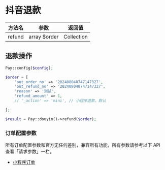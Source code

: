 # 抖音退款

|  方法名   |      参数      |    返回值     |
|:------:|:------------:|:----------:|
| refund | array $order | Collection |

## 退款操作

```php
Pay::config($config);

$order = [
    'out_order_no' => '202408040747147327',
    'out_refund_no' => '202408040747147327',
    'reason' => '测试',
    'refund_amount' => 1,
    // '_action' => 'mini', // 小程序退款，默认

];

$result = Pay::douyin()->refund($order);
```

### 订单配置参数

所有订单配置参数和官方无任何差别，兼容所有功能，所有参数请参考以下 API 查看「请求参数」一栏。

- [小程序订单](https://developer.open-douyin.com/docs/resource/zh-CN/mini-app/develop/server/ecpay/refund-list/refund)
